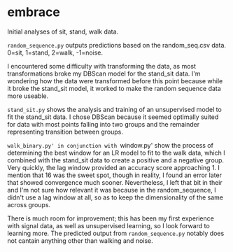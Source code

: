 # embrace

Initial analyses of sit, stand, walk data. 

`random_sequence.py` outputs predictions based on the random_seq.csv data. 0=sit, 1=stand, 2=walk, -1=noise.

I encountered some difficulty with transforming the data, as most transformations broke my DBScan model for the stand_sit data. I'm 
wondering how the data were transformed before this point because while it broke the stand_sit model, it worked to make the random
sequence data more useable. 

`stand_sit.py` shows the analysis and training of an unsupervised model to fit the stand_sit data. I chose DBScan because it seemed
optimally suited for data with most points falling into two groups and the remainder representing transition between groups.

`walk_binary.py' in conjunction with `window.py' show the process of determining the best window for an LR model to fit to the walk data, which I combined with 
the stand_sit data to create a positive and a negative group.
Very quickly, the lag window provided an accuracy score approaching 1. I mention that 16 was the sweet spot, though in reality,
I found an error later that showed convergence much sooner. Nevertheless, I left that bit in their and I'm not sure how relevant
it was because in the random_sequence, I didn't use a lag window at all, so as to keep the dimensionality of the same across groups.

There is much room for improvement; this has been my first experience with signal data, as well as unsupervised learning,
so I look forward to learning more. 
The predicted output from `random_sequence.py` notably does not cantain anything other than walking and noise.
